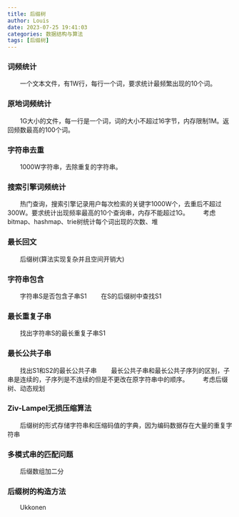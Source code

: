 ```yaml
---
title: 后缀树
author: Louis
date: 2023-07-25 19:41:03
categories: 数据结构与算法
tags: [后缀树]
---
```


### 词频统计

&emsp;&emsp;一个文本文件，有1W行，每行一个词，要求统计最频繁出现的10个词。

### 原地词频统计

&emsp;&emsp;1G大小的文件，每一行是一个词，词的大小不超过16字节，内存限制1M。返回频数最高的100个词。

### 字符串去重

&emsp;&emsp;1000W字符串，去除重复的字符串。

### 搜索引擎词频统计

&emsp;&emsp;热门查询，搜索引擎记录用户每次检索的关键字1000W个，去重后不超过300W。要求统计出现频率最高的10个查询串，内存不能超过1G。
&emsp;&emsp;考虑bitmap、hashmap、trie树统计每个词出现的次数、堆

### 最长回文

&emsp;&emsp;后缀树(算法实现复杂并且空间开销大)

### 字符串包含

&emsp;&emsp;字符串S是否包含子串S1
&emsp;&emsp;在S的后缀树中查找S1

### 最长重复子串

&emsp;&emsp;找出字符串S的最长重复子串S1

### 最长公共子串

&emsp;&emsp;找出S1和S2的最长公共子串
&emsp;&emsp;最长公共子串和最长公共子序列的区别，子串是连续的，子序列是不连续的但是不更改在原字符串中的顺序。
&emsp;&emsp;考虑后缀树、动态规划

### Ziv-Lampel无损压缩算法

&emsp;&emsp;后缀树的形式存储字符串和压缩码值的字典，因为编码数据存在大量的重复字符串

### 多模式串的匹配问题

&emsp;&emsp;后缀数组加二分

### 后缀树的构造方法

&emsp;&emsp;Ukkonen
